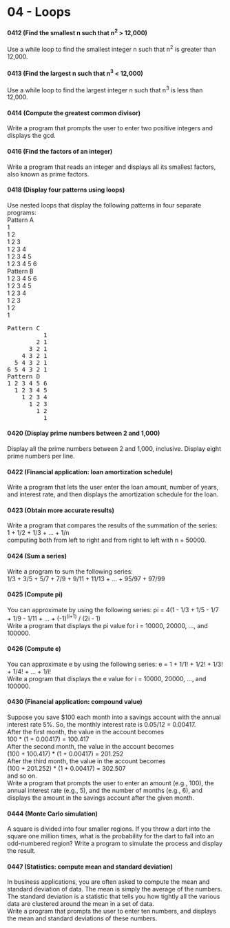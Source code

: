 # 04 - Loops
#### 0412 (Find the smallest n such that n<sup>2</sup> > 12,000)
Use a while loop to find the smallest integer n such that n<sup>2</sup> is greater than 12,000.
#### 0413 (Find the largest n such that n<sup>3</sup> < 12,000)
Use a while loop to find the largest integer n such that n<sup>3</sup> is less than 12,000.
#### 0414 (Compute the greatest common divisor)
Write a program that prompts the user to enter two positive integers and displays the gcd.
#### 0416 (Find the factors of an integer)
Write a program that reads an integer and displays all its smallest factors, also known as prime factors.
#### 0418 (Display four patterns using loops) 
Use nested loops that display the following patterns in four separate programs:  
Pattern A  
1  
1 2  
1 2 3  
1 2 3 4  
1 2 3 4 5  
1 2 3 4 5 6  
Pattern B  
1 2 3 4 5 6   
1 2 3 4 5   
1 2 3 4   
1 2 3   
1 2   
1   
<pre>
Pattern C
          1 
        2 1 
      3 2 1 
    4 3 2 1 
  5 4 3 2 1 
6 5 4 3 2 1 
Pattern D
1 2 3 4 5 6 
  1 2 3 4 5 
    1 2 3 4 
      1 2 3 
        1 2 
          1 
</pre>
#### 0420 (Display prime numbers between 2 and 1,000) 
Display all the prime numbers between 2 and 1,000, inclusive. Display eight prime numbers
per line.
#### 0422 (Financial application: loan amortization schedule)
Write a program that lets the user enter the loan amount, number of years, and interest rate, and then displays the amortization schedule for the loan.
#### 0423 (Obtain more accurate results) 
Write a program that compares the results of the summation of the series:  
 1 + 1/2 + 1/3 + ... + 1/n  
 computing both from left to right and from right to left with n = 50000.
#### 0424 (Sum a series) 
Write a program to sum the following series:  
1/3 + 3/5 + 5/7 + 7/9 + 9/11 + 11/13 + ... + 95/97 + 97/99
#### 0425 (Compute pi)
You can approximate by using the following series:
pi = 4(1 - 1/3 + 1/5 - 1/7 + 1/9 - 1/11 + ... + (-1)<sup>(i+1)</sup> / (2i - 1)  
Write a program that displays the pi value for i = 10000, 20000, ..., and 100000.
#### 0426 (Compute e) 
You can approximate e by using the following series:
e = 1 + 1/1! + 1/2! + 1/3! + 1/4! + ... + 1/i!  
Write a program that displays the e value for i = 10000, 20000, ..., and 100000.
#### 0430 (Financial application: compound value) 
Suppose you save $100 each month into a savings account with the annual interest rate 5%. So, the monthly interest rate is 0.05/12 = 0.00417.  
After the first month, the value in the account becomes  
100 * (1 + 0.00417) = 100.417  
After the second month, the value in the account becomes  
(100 + 100.417) * (1 + 0.00417) = 201.252  
After the third month, the value in the account becomes  
(100 + 201.252) * (1 + 0.00417) = 302.507  
and so on.  
Write a program that prompts the user to enter an amount (e.g., 100), the annual
interest rate (e.g., 5), and the number of months (e.g., 6), and displays the amount
in the savings account after the given month.
#### 0444 (Monte Carlo simulation) 
A square is divided into four smaller regions. If you throw a dart into the square one million times, what is the probability for
the dart to fall into an odd-numbered region? Write a program to simulate the
process and display the result.
#### 0447 (Statistics: compute mean and standard deviation) 
In business applications, you are often asked to compute the mean and standard deviation of data. The mean is
simply the average of the numbers. The standard deviation is a statistic that tells
you how tightly all the various data are clustered around the mean in a set of data.  
Write a program that prompts the user to enter ten numbers, and displays the mean and standard deviations
of these numbers.

